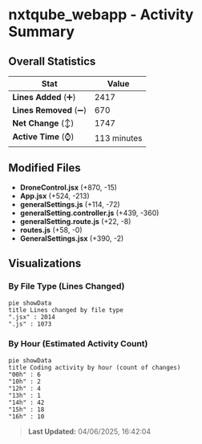 # nxtqube_webapp - Activity Summary 

## Overall Statistics

| Stat                   | Value                                                             |
| ---------------------- | ----------------------------------------------------------------- |
| **Lines Added** (➕)   | 2417                                          |
| **Lines Removed** (➖) | 670                                        |
| **Net Change** (↕)    | 1747                |
| **Active Time** (⌚)   | 113 minutes |


## Modified Files
- **DroneControl.jsx** (+870, -15)
- **App.jsx** (+524, -213)
- **generalSettings.js** (+114, -72)
- **generalSetting.controller.js** (+439, -360)
- **generalSetting.route.js** (+22, -8)
- **routes.js** (+58, -0)
- **GeneralSettings.jsx** (+390, -2)

## Visualizations

### By File Type (Lines Changed)

```mermaid
pie showData
title Lines changed by file type
".jsx" : 2014
".js" : 1073
```

### By Hour (Estimated Activity Count)

```mermaid
pie showData
title Coding activity by hour (count of changes)
"00h" : 6
"10h" : 2
"12h" : 4
"13h" : 1
"14h" : 42
"15h" : 18
"16h" : 10
```


> **Last Updated:** 04/06/2025, 16:42:04
